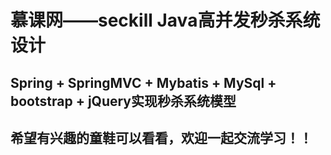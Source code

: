 # 慕课网——seckill Java高并发秒杀系统设计
## Spring + SpringMVC + Mybatis + MySql + bootstrap + jQuery实现秒杀系统模型
## 希望有兴趣的童鞋可以看看，欢迎一起交流学习！！